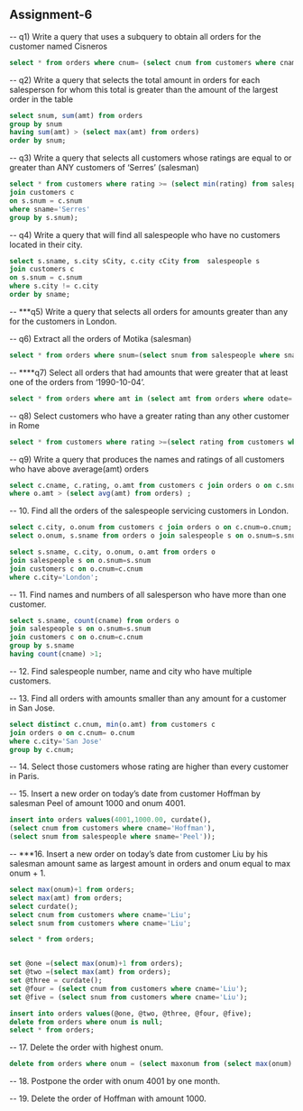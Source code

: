 ## Assignment-6

-- q1) Write a query that uses a subquery to obtain all orders for the customer named Cisneros

```SQL
select * from orders where cnum= (select cnum from customers where cname ='Cisneros');
```

-- q2) Write a query that selects the total amount in orders for each salesperson for whom this total is greater than the amount of the largest order in the table 

```SQL
select snum, sum(amt) from orders
group by snum
having sum(amt) > (select max(amt) from orders)
order by snum;
```

-- q3) Write a query that selects all customers whose ratings are equal to or greater than ANY customers of ‘Serres’ (salesman)

```SQL
select * from customers where rating >= (select min(rating) from salespeople s
join customers c
on s.snum = c.snum
where sname='Serres'
group by s.snum);
```

-- q4) Write a query that will find all salespeople who have no customers located in their city.

```SQL
select s.sname, s.city sCity, c.city cCity from  salespeople s 
join customers c
on s.snum = c.snum
where s.city != c.city
order by sname;
```

-- ***q5) Write a query that selects all orders for amounts greater than any for the customers in London.


-- q6) Extract all the orders of Motika (salesman)

```SQL
select * from orders where snum=(select snum from salespeople where sname='Motika');
```

-- ****q7) Select all orders that had amounts that were greater that at least one of the orders from ‘1990-10-04’.

```SQL
select * from orders where amt in (select amt from orders where odate='1990-10-04');
```

-- q8) Select customers who have a greater rating than any other customer in Rome

```SQL
select * from customers where rating >=(select rating from customers where city='Rome');
```

-- q9) Write a query that produces the names and ratings of all customers who have above average(amt) orders

```SQL
select c.cname, c.rating, o.amt from customers c join orders o on c.snum=o.snum 
where o.amt > (select avg(amt) from orders) ;
```

-- 10. Find all the orders of the salespeople servicing customers in London.

```SQL
select c.city, o.onum from customers c join orders o on c.cnum=o.cnum;
select o.onum, s.sname from orders o join salespeople s on o.snum=s.snum;

select s.sname, c.city, o.onum, o.amt from orders o 
join salespeople s on o.snum=s.snum
join customers c on o.cnum=c.cnum
where c.city='London';
```

-- 11. Find names and numbers of all salesperson who have more than one customer.

```SQL
select s.sname, count(cname) from orders o 
join salespeople s on o.snum=s.snum
join customers c on o.cnum=c.cnum
group by s.sname
having count(cname) >1;
```

-- 12. Find salespeople number, name and city who have multiple customers.


-- 13. Find all orders with amounts smaller than any amount for a customer in San Jose.

```SQL
select distinct c.cnum, min(o.amt) from customers c 
join orders o on c.cnum= o.cnum
where c.city='San Jose'
group by c.cnum;
```

-- 14. Select those customers whose rating are higher than every customer in Paris.

-- 15. Insert a new order on today’s date from customer Hoffman by salesman Peel of amount 1000 and onum 4001.

```SQL
insert into orders values(4001,1000.00, curdate(),
(select cnum from customers where cname='Hoffman'),
(select snum from salespeople where sname='Peel'));
```

-- ***16. Insert a new order on today’s date from customer Liu by his salesman amount same as largest amount in orders and onum equal to max onum + 1.

```SQL
select max(onum)+1 from orders;
select max(amt) from orders;
select curdate();
select cnum from customers where cname='Liu';
select snum from customers where cname='Liu';

select * from orders;


set @one =(select max(onum)+1 from orders);
set @two =(select max(amt) from orders);
set @three = curdate();
set @four = (select cnum from customers where cname='Liu');
set @five = (select snum from customers where cname='Liu');

insert into orders values(@one, @two, @three, @four, @five);
delete from orders where onum is null;
select * from orders;
```

-- 17. Delete the order with highest onum.

```SQL
delete from orders where onum = (select maxonum from (select max(onum) as maxonum from orders) as mn);
```

-- 18. Postpone the order with onum 4001 by one month.

-- 19. Delete the order of Hoffman with amount 1000.
